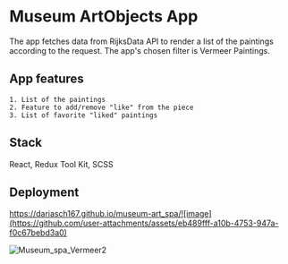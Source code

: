 # Museum ArtObjects App

The app fetches data from RijksData API to render a list of the paintings according to the request. 
The app's chosen filter is Vermeer Paintings.

## App features

	1. List of the paintings
	2. Feature to add/remove "like" from the piece
	3. List of favorite "liked" paintings

## Stack
React, Redux Tool Kit, SCSS


## Deployment
https://dariasch167.github.io/museum-art_spa/![image](https://github.com/user-attachments/assets/eb489fff-a10b-4753-947a-f0c67bebd3a0)

![Museum_spa_Vermeer2](https://github.com/user-attachments/assets/9f876bae-275d-4124-91eb-7a579d13e242)
